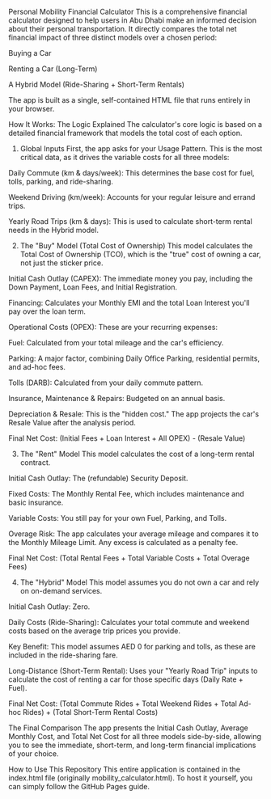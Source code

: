 Personal Mobility Financial Calculator
This is a comprehensive financial calculator designed to help users in Abu Dhabi make an informed decision about their personal transportation. It directly compares the total net financial impact of three distinct models over a chosen period:

Buying a Car

Renting a Car (Long-Term)

A Hybrid Model (Ride-Sharing + Short-Term Rentals)

The app is built as a single, self-contained HTML file that runs entirely in your browser.

How It Works: The Logic Explained
The calculator's core logic is based on a detailed financial framework that models the total cost of each option.

1. Global Inputs
First, the app asks for your Usage Pattern. This is the most critical data, as it drives the variable costs for all three models:

Daily Commute (km & days/week): This determines the base cost for fuel, tolls, parking, and ride-sharing.

Weekend Driving (km/week): Accounts for your regular leisure and errand trips.

Yearly Road Trips (km & days): This is used to calculate short-term rental needs in the Hybrid model.

2. The "Buy" Model (Total Cost of Ownership)
This model calculates the Total Cost of Ownership (TCO), which is the "true" cost of owning a car, not just the sticker price.

Initial Cash Outlay (CAPEX): The immediate money you pay, including the Down Payment, Loan Fees, and Initial Registration.

Financing: Calculates your Monthly EMI and the total Loan Interest you'll pay over the loan term.

Operational Costs (OPEX): These are your recurring expenses:

Fuel: Calculated from your total mileage and the car's efficiency.

Parking: A major factor, combining Daily Office Parking, residential permits, and ad-hoc fees.

Tolls (DARB): Calculated from your daily commute pattern.

Insurance, Maintenance & Repairs: Budgeted on an annual basis.

Depreciation & Resale: This is the "hidden cost." The app projects the car's Resale Value after the analysis period.

Final Net Cost: (Initial Fees + Loan Interest + All OPEX) - (Resale Value)

3. The "Rent" Model
This model calculates the cost of a long-term rental contract.

Initial Cash Outlay: The (refundable) Security Deposit.

Fixed Costs: The Monthly Rental Fee, which includes maintenance and basic insurance.

Variable Costs: You still pay for your own Fuel, Parking, and Tolls.

Overage Risk: The app calculates your average mileage and compares it to the Monthly Mileage Limit. Any excess is calculated as a penalty fee.

Final Net Cost: (Total Rental Fees + Total Variable Costs + Total Overage Fees)

4. The "Hybrid" Model
This model assumes you do not own a car and rely on on-demand services.

Initial Cash Outlay: Zero.

Daily Costs (Ride-Sharing): Calculates your total commute and weekend costs based on the average trip prices you provide.

Key Benefit: This model assumes AED 0 for parking and tolls, as these are included in the ride-sharing fare.

Long-Distance (Short-Term Rental): Uses your "Yearly Road Trip" inputs to calculate the cost of renting a car for those specific days (Daily Rate + Fuel).

Final Net Cost: (Total Commute Rides + Total Weekend Rides + Total Ad-hoc Rides) + (Total Short-Term Rental Costs)

The Final Comparison
The app presents the Initial Cash Outlay, Average Monthly Cost, and Total Net Cost for all three models side-by-side, allowing you to see the immediate, short-term, and long-term financial implications of your choice.

How to Use This Repository
This entire application is contained in the index.html file (originally mobility_calculator.html). To host it yourself, you can simply follow the GitHub Pages guide.
